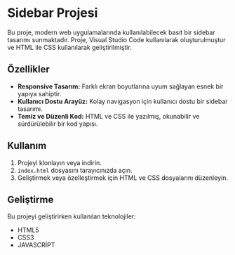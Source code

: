
# Sidebar Projesi

Bu proje, modern web uygulamalarında kullanılabilecek basit bir sidebar tasarımı sunmaktadır. Proje, Visual Studio Code kullanılarak oluşturulmuştur ve HTML ile CSS kullanılarak geliştirilmiştir.

## Özellikler

- **Responsive Tasarım:** Farklı ekran boyutlarına uyum sağlayan esnek bir yapıya sahiptir.
- **Kullanıcı Dostu Arayüz:** Kolay navigasyon için kullanıcı dostu bir sidebar tasarımı.
- **Temiz ve Düzenli Kod:** HTML ve CSS ile yazılmış, okunabilir ve sürdürülebilir bir kod yapısı.

## Kullanım

1. Projeyi klonlayın veya indirin.
2. `index.html` dosyasını tarayıcınızda açın.
3. Geliştirmek veya özelleştirmek için HTML ve CSS dosyalarını düzenleyin.

## Geliştirme

Bu projeyi geliştirirken kullanılan teknolojiler:
- HTML5
- CSS3
- JAVASCRİPT


